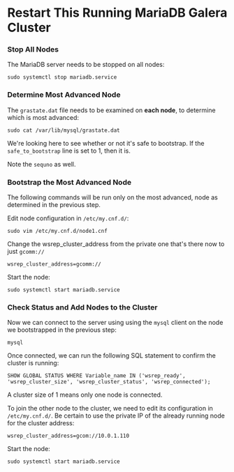 # Restart This Running MariaDB Galera Cluster

### Stop All Nodes

The MariaDB server needs to be stopped on all nodes:
```
sudo systemctl stop mariadb.service
```
### Determine Most Advanced Node

The `grastate.dat` file needs to be examined on **each node**, to determine which is most advanced:
```
sudo cat /var/lib/mysql/grastate.dat
```

We're looking here to see whether or not it's safe to bootstrap. If the `safe_to_bootstrap` line is set to 1, then it is. 

Note the `sequno` as well.
### Bootstrap the Most Advanced Node

The following commands will be run only on the most advanced, node as determined in the previous step.

Edit node configuration in `/etc/my.cnf.d/`:
```
sudo vim /etc/my.cnf.d/node1.cnf
```
Change the wsrep_cluster_address from the private one that's there now to just `gcomm://`
```
wsrep_cluster_address=gcomm://
```
Start the node:
```
sudo systemctl start mariadb.service
```
### Check Status and Add Nodes to the Cluster

Now we can connect to the server using using the `mysql` client on the node we bootstrapped in the previous step:
```
mysql
```
Once connected, we can run the following SQL statement to confirm the cluster is running:
```
SHOW GLOBAL STATUS WHERE Variable_name IN ('wsrep_ready', 'wsrep_cluster_size', 'wsrep_cluster_status', 'wsrep_connected');
```
A cluster size of 1 means only one node is connected.

To join the other node to the cluster, we need to edit its configuration in `/etc/my.cnf.d/`. Be certain to use the private IP of the already running node for the cluster address:
```
wsrep_cluster_address=gcom://10.0.1.110
```
Start the node:
```
sudo systemctl start mariadb.service
```